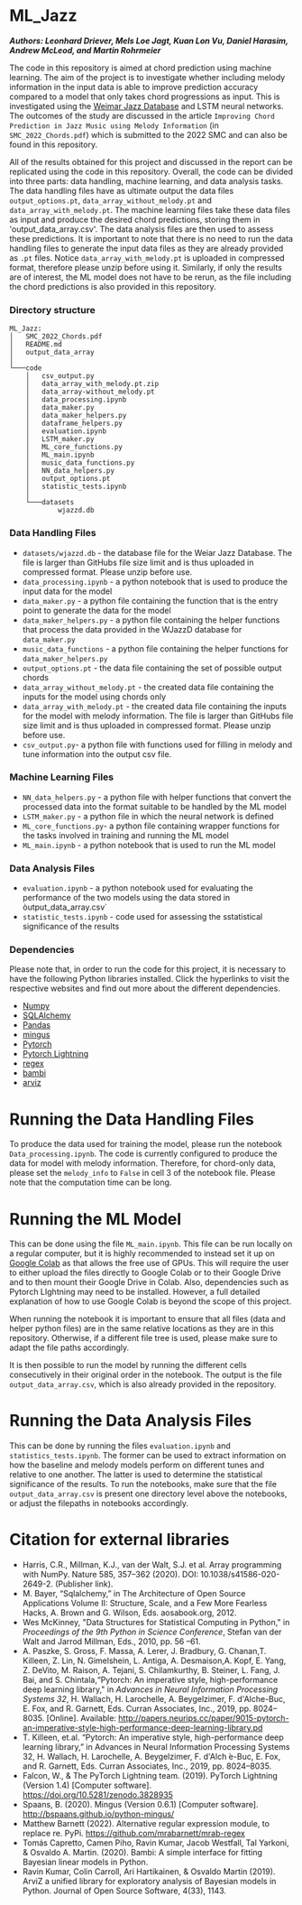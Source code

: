 # ML_Jazz

***Authors: Leonhard Driever, Mels Loe Jagt, Kuan Lon Vu, Daniel Harasim, Andrew McLeod, and Martin Rohrmeier***

The code in this repository is aimed at chord prediction using machine learning. The aim of the project is to investigate whether including melody information in the input data is able to improve prediction accuracy compared to a model that only takes chord progressions as input. This is investigated using the [Weimar Jazz Database](https://jazzomat.hfm-weimar.de/dbformat/dboverview.html) and LSTM neural networks. The outcomes of the study are discussed in the article `Improving Chord Prediction in Jazz Music using Melody Information` (in `SMC_2022_Chords.pdf`) which is submitted to the 2022 SMC and can also be found in this repository.

All of the results obtained for this project and discussed in the report can be replicated using the code in this repository. Overall, the code can be divided into three parts: data handling, machine learning, and data analysis tasks. The data handling files have as ultimate output the data files `output_options.pt`, `data_array_without_melody.pt` and `data_array_with_melody.pt`. The machine learning files take these data files as input and produce the desired chord predictions, storing them in 'output_data_array.csv'. The data analysis files are then used to assess these predictions. It is important to note that there is no need to run the data handling files to generate the input data files as they are already provided as `.pt` files. Notice `data_array_with_melody.pt` is uploaded in compressed format, therefore please unzip before using it. Similarly, if only the results are of interest, the ML model does not have to be rerun, as the file including the chord predictions is also provided in this repository.

### Directory structure
```
ML_Jazz:
│   SMC_2022_Chords.pdf
│   README.md
│   output_data_array
│
└───code
    │   csv_output.py
    │   data_array_with_melody.pt.zip
    │   data_array-without_melody.pt
    │   data_processing.ipynb
    │   data_maker.py
    │   data_maker_helpers.py
    │   dataframe_helpers.py
    │   evaluation.ipynb
    │   LSTM_maker.py
    │   ML_core_functions.py
    │   ML_main.ipynb
    │   music_data_functions.py
    │   NN_data_helpers.py
    │   output_options.pt
    │   statistic_tests.ipynb
    │
    └───datasets
            wjazzd.db
```

### Data Handling Files
- `datasets/wjazzd.db` - the database file for the Weiar Jazz Database. The file is larger than GitHubs file size limit and is thus uploaded in compressed format. Please unzip before use.
- `data_processing.ipynb` - a python notebook that is used to produce the input data for the model
- `data_maker.py` - a python file containing the function that is the entry point to generate the data for the model
- `data_maker_helpers.py` - a python file containing the helper functions that process the data provided in the WJazzD database for `data_maker.py`
- `music_data_functions` - a python file containing the helper functions for `data_maker_helpers.py`
- `output_options.pt` - the data file containing the set of possible output chords
- `data_array_without_melody.pt` - the created data file containing the inputs for the model using chords only
- `data_array_with_melody.pt` - the created data file containing the inputs for the model with melody information. The file is larger than GitHubs file size limit and is thus uploaded in compressed format. Please unzip before use.
- `csv_output.py`- a python file with functions used for filling in melody and tune information into the output csv file.

### Machine Learning Files 
- `NN_data_helpers.py` - a python file with helper functions that convert the processed data into the format suitable to be handled by the ML model
- `LSTM_maker.py` - a python file in which the neural network is defined
- `ML_core_functions.py`- a python file containing wrapper functions for the tasks involved in training and running the ML model
- `ML_main.ipynb` - a python notebook that is used to run the ML model

### Data Analysis Files
- `evaluation.ipynb` - a python notebook used for evaluating the performance of the two models using the data stored in òutput_data_array.csv`
- `statistic_tests.ipynb` - code used for assessing the sstatistical significance of the results

### Dependencies
Please note that, in order to run the code for this project, it is necessary to have the following Python libraries installed. Click the hyperlinks to visit the respective websites and find out more about the different dependencies.
- [Numpy](https://numpy.org/)
- [SQLAlchemy](https://www.sqlalchemy.org/)
- [Pandas](https://pandas.pydata.org/)
- [mingus](https://bspaans.github.io/python-mingus/)
- [Pytorch](https://pytorch.org/)
- [Pytorch Lightning](https://www.pytorchlightning.ai/)
- [regex](https://pypi.org/project/regex/)
- [bambi](https://bambinos.github.io/bambi/main/index.html)
- [arviz](https://arviz-devs.github.io/arviz/)

# Running the Data Handling Files
To produce the data used for training the model, please run the notebook `Data_processing.ipynb`. The code is currently configured to produce the data for model with melody information. Therefore, for chord-only data, please set the `melody_info` to `False` in cell 3 of the notebook file. Please note that the computation time can be long.

# Running the ML Model
This can be done using the file `ML_main.ipynb`. This file can be run locally on a regular computer, but it is highly recommended to instead set it up on [Google Colab](https://colab.research.google.com/) as that allows the free use of GPUs. This will require the user to either upload the files directly to Google Colab or to their Google Drive and to then mount their Google Drive in Colab. Also, dependencies such as Pytorch LIghtning may need to be installed. However, a full detailed explanation of how to use Google Colab is beyond the scope of this project.

When running the notebook it is important to ensure that all files (data and helper python files) are in the same relative locations as they are in this repository. Otherwise, if a different file tree is used, please make sure to adapt the file paths accordingly.

It is then possible to run the model by running the different cells consecutively in their original order in the notebook. The output is the file `output_data_array.csv`, which is also already provided in the repository.

# Running the Data Analysis Files
This can be done by running the files `evaluation.ipynb` and `statistics_tests.ipynb`. The former can be used to extract information on how the baseline and melody models perform on different tunes and relative to one another. The latter is used to determine the statistical significance of the results. To run the notebooks, make sure that the file `output_data_array.csv` is present one directory level above the notebooks, or adjust the filepaths in notebooks accordingly.

# Citation for external libraries
- Harris, C.R., Millman, K.J., van der Walt, S.J. et al. Array programming with NumPy. Nature 585, 357–362 (2020). DOI: 10.1038/s41586-020-2649-2. (Publisher link).
- M. Bayer, “Sqlalchemy,” in The Architecture of Open Source Applications Volume II: Structure, Scale, and a Few More Fearless Hacks, A. Brown and G. Wilson, Eds. aosabook.org, 2012.
- Wes  McKinney,  "Data  Structures  for  Statistical  Computing  in Python," in *Proceedings of the 9th Python in Science Conference*, Stefan  van  der  Walt  and  Jarrod  Millman,  Eds.,  2010,  pp.  56  –61.
- A. Paszke, S. Gross, F. Massa, A. Lerer, J. Bradbury, G. Chanan,T.  Killeen,  Z.  Lin,  N.  Gimelshein,  L.  Antiga,  A.  Desmaison,A.    Kopf,    E.    Yang,    Z.    DeVito,    M.    Raison,    A.    Tejani, S.  Chilamkurthy,  B.  Steiner,  L.  Fang,  J.  Bai,  and  S.  Chintala,“Pytorch:  An  imperative  style,  high-performance  deep  learning library,"  in *Advances in Neural Information Processing Systems 32*,  H.  Wallach,  H.  Larochelle,  A.  Beygelzimer,  F.  d'Alche-Buc, E. Fox, and R. Garnett, Eds.    Curran Associates, Inc., 2019, pp. 8024–8035.   [Online].   Available:   http://papers.neurips.cc/paper/9015-pytorch-an-imperative-style-high-performance-deep-learning-library.pd
- T. Killeen, et.al. “Pytorch: An imperative style, high-performance deep learning library,” in Advances in Neural Information Processing Systems 32, H. Wallach, H. Larochelle, A. Beygelzimer, F. d'Alch ́e-Buc, E. Fox, and R. Garnett, Eds. Curran Associates, Inc., 2019, pp. 8024–8035.
- Falcon, W., & The PyTorch Lightning team. (2019). PyTorch Lightning (Version 1.4) [Computer software]. https://doi.org/10.5281/zenodo.3828935
- Spaans, B. (2020). Mingus (Version 0.6.1) [Computer software]. http://bspaans.github.io/python-mingus/
- Matthew Barnett (2022). Alternative regular expression module, to replace re. PyPi. https://github.com/mrabarnett/mrab-regex
- Tomás Capretto, Camen Piho, Ravin Kumar, Jacob Westfall, Tal Yarkoni, & Osvaldo A. Martin. (2020). Bambi: A simple interface for fitting Bayesian linear models in Python.
- Ravin Kumar, Colin Carroll, Ari Hartikainen, & Osvaldo Martin (2019). ArviZ a unified library for exploratory analysis of Bayesian models in Python. Journal of Open Source Software, 4(33), 1143.
